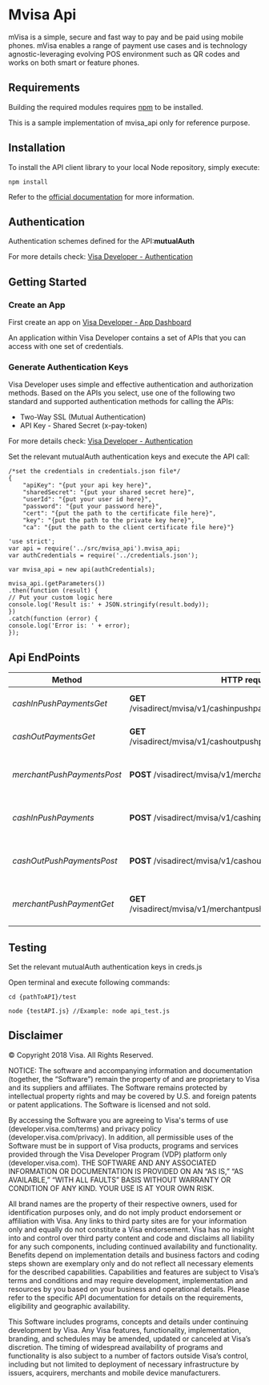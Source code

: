 
# Mvisa Api

mVisa is a simple, secure and fast way to pay and be paid using mobile phones. mVisa enables a range of payment use cases and is technology agnostic-leveraging evolving POS environment such as QR codes and works on both smart or feature phones.

## Requirements

Building the required modules requires [npm](https://www.npmjs.com/get-npm) to be installed.

This is a sample implementation of mvisa_api only for reference purpose.


## Installation

To install the API client library to your local Node repository, simply execute:

```
npm install

```

Refer to the [official documentation](https://docs.npmjs.com/getting-started/installing-npm-packages-locally) for more information.


## Authentication

Authentication schemes defined for the API:**mutualAuth**

For more details check: [Visa Developer - Authentication](https://developer.visa.com/guides/vdpguide#two_way_ssl)


## Getting Started

### Create an App
First  create an app on [Visa Developer - App Dashboard](https://developer.visa.com/portal/#console)

An application within Visa Developer contains a set of APIs that you can access with one set of credentials.

### Generate Authentication Keys
Visa Developer uses simple and effective authentication and authorization methods.
Based on the APIs you select, use one of the following two standard and supported authentication methods for calling the APIs:

- Two-Way SSL (Mutual Authentication)
- API Key - Shared Secret (x-pay-token)

For more details check: [Visa Developer - Authentication](https://developer.visa.com/guides/vdpguide#two_way_ssl)

Set the relevant mutualAuth authentication keys and execute the API call:

```creds
/*set the credentials in credentials.json file*/
{
    "apiKey": "{put your api key here}",
    "sharedSecret": "{put your shared secret here}",
    "userId": "{put your user id here}",
    "password": "{put your password here}",
    "cert": "{put the path to the certificate file here}",
    "key": "{put the path to the private key here}",
    "ca": "{put the path to the client certificate file here}"}

```

```node
'use strict';
var api = require('../src/mvisa_api').mvisa_api;
var authCredentials = require('../credentials.json');

var mvisa_api = new api(authCredentials);

mvisa_api.(getParameters())
.then(function (result) {
// Put your custom logic here
console.log('Result is:' + JSON.stringify(result.body));
})
.catch(function (error) {
console.log('Error is: ' + error);
});

```


## Api EndPoints

Method | HTTP request | Description
------------- | ------------- | -------------
    *cashInPushPaymentsGet* | **GET** &#x2F;visadirect&#x2F;mvisa&#x2F;v1&#x2F;cashinpushpayments&#x2F;{statusIdentifier} | Get Cash In Push Payment
    *cashOutPaymentsGet* | **GET** &#x2F;visadirect&#x2F;mvisa&#x2F;v1&#x2F;cashoutpushpayments&#x2F;{statusIdentifier} | Get Cash Out Push Payment
    *merchantPushPaymentsPost* | **POST** &#x2F;visadirect&#x2F;mvisa&#x2F;v1&#x2F;merchantpushpayments | Create Merchant Push Payment
    *cashInPushPayments* | **POST** &#x2F;visadirect&#x2F;mvisa&#x2F;v1&#x2F;cashinpushpayments | Create Cash In Push Payment
    *cashOutPushPaymentsPost* | **POST** &#x2F;visadirect&#x2F;mvisa&#x2F;v1&#x2F;cashoutpushpayments | Create Cash Out Push Payment
    *merchantPushPaymentGet* | **GET** &#x2F;visadirect&#x2F;mvisa&#x2F;v1&#x2F;merchantpushpayments&#x2F;{statusIdentifier} | Get Merchant Push Payment


## Testing

Set the relevant mutualAuth authentication keys in creds.js

Open terminal and execute following commands:

```
cd {pathToAPI}/test

node {testAPI.js} //Example: node api_test.js

```



## Disclaimer

© Copyright 2018 Visa. All Rights Reserved.

NOTICE: The software and accompanying information and documentation (together, the “Software”) remain the property of
and are proprietary to Visa and its suppliers and affiliates. The Software remains protected by intellectual property
rights and may be covered by U.S. and foreign patents or patent applications. The Software is licensed and not sold.

By accessing the Software you are agreeing to Visa's terms of use (developer.visa.com/terms) and privacy policy (developer.visa.com/privacy).
In addition, all permissible uses of the Software must be in support of Visa products, programs and services provided
through the Visa Developer Program (VDP) platform only (developer.visa.com). THE SOFTWARE AND ANY ASSOCIATED
INFORMATION OR DOCUMENTATION IS PROVIDED ON AN “AS IS,” “AS AVAILABLE,” “WITH ALL FAULTS” BASIS WITHOUT WARRANTY OR
CONDITION OF ANY KIND. YOUR USE IS AT YOUR OWN RISK.

All brand names are the property of their respective owners, used for identification purposes only, and do not imply
product endorsement or affiliation with Visa. Any links to third party sites are for your information only and equally
do not constitute a Visa endorsement. Visa has no insight into and control over third party content and code and disclaims
all liability for any such components, including continued availability and functionality. Benefits depend on implementation
details and business factors and coding steps shown are exemplary only and do not reflect all necessary elements for the
described capabilities. Capabilities and features are subject to Visa’s terms and conditions and may require development,
implementation and resources by you based on your business and operational details. Please refer to the specific
API documentation for details on the requirements, eligibility and geographic availability.

This Software includes programs, concepts and details under continuing development by Visa. Any Visa features,
functionality, implementation, branding, and schedules may be amended, updated or canceled at Visa’s discretion.
The timing of widespread availability of programs and functionality is also subject to a number of factors outside Visa’s control,
including but not limited to deployment of necessary infrastructure by issuers, acquirers, merchants and mobile device manufacturers.
##
